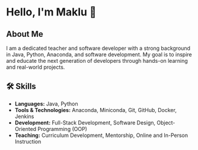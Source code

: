 # Hello, I'm Maklu 👋

## About Me
I am a dedicated teacher and software developer with a strong background in Java, Python, Anaconda, and software development. My goal is to inspire and educate the next generation of developers through hands-on learning and real-world projects.

## 🛠 Skills
- **Languages:** Java, Python
- **Tools & Technologies:** Anaconda, Miniconda, Git, GitHub, Docker, Jenkins
- **Development:** Full-Stack Development, Software Design, Object-Oriented Programming (OOP)
- **Teaching:** Curriculum Development, Mentorship, Online and In-Person Instruction
